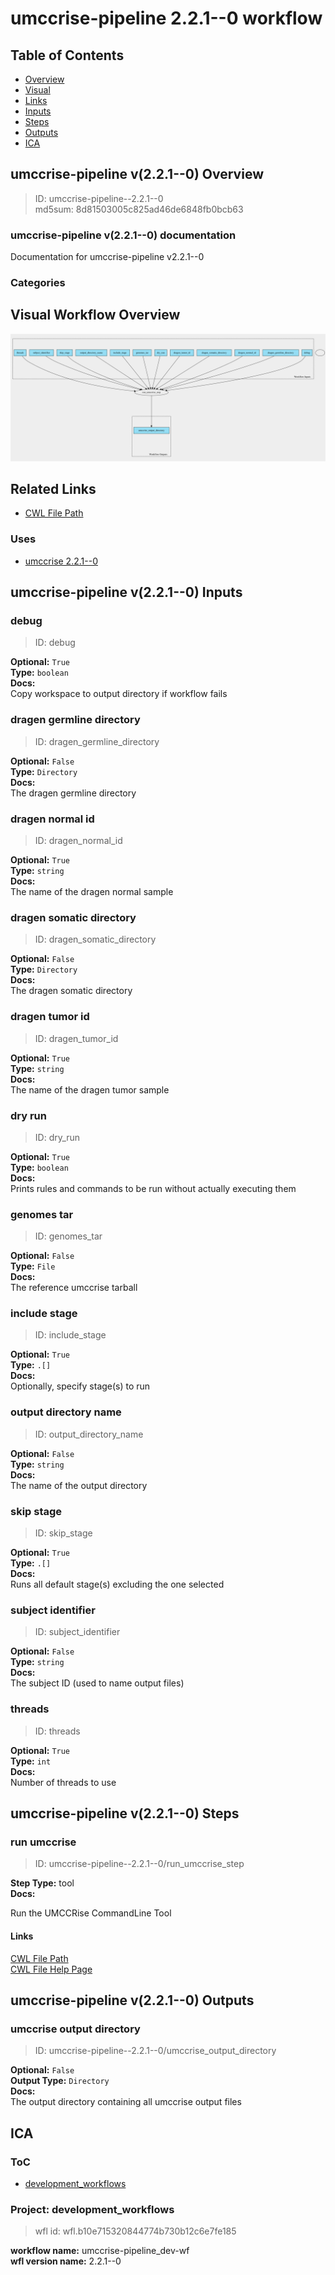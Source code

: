 
umccrise-pipeline 2.2.1--0 workflow
===================================

## Table of Contents
  
- [Overview](#umccrise-pipeline-v221--0-overview)  
- [Visual](#visual-workflow-overview)  
- [Links](#related-links)  
- [Inputs](#umccrise-pipeline-v221--0-inputs)  
- [Steps](#umccrise-pipeline-v221--0-steps)  
- [Outputs](#umccrise-pipeline-v221--0-outputs)  
- [ICA](#ica)  


## umccrise-pipeline v(2.2.1--0) Overview



  
> ID: umccrise-pipeline--2.2.1--0  
> md5sum: 8d81503005c825ad46de6848fb0bcb63

### umccrise-pipeline v(2.2.1--0) documentation
  
Documentation for umccrise-pipeline v2.2.1--0

### Categories
  


## Visual Workflow Overview
  
[![umccrise-pipeline__2.2.1--0.svg](../../../../images/workflows/umccrise-pipeline/2.2.1--0/umccrise-pipeline__2.2.1--0.svg)](https://github.com/umccr/cwl-ica/raw/main/.github/catalogue/images/workflows/umccrise-pipeline/2.2.1--0/umccrise-pipeline__2.2.1--0.svg)
## Related Links
  
- [CWL File Path](../../../../../../workflows/umccrise-pipeline/2.2.1--0/umccrise-pipeline__2.2.1--0.cwl)  


### Uses
  
- [umccrise 2.2.1--0](../../../tools/umccrise/2.2.1--0/umccrise__2.2.1--0.md)  

  


## umccrise-pipeline v(2.2.1--0) Inputs

### debug



  
> ID: debug
  
**Optional:** `True`  
**Type:** `boolean`  
**Docs:**  
Copy workspace to output directory if workflow fails


### dragen germline directory



  
> ID: dragen_germline_directory
  
**Optional:** `False`  
**Type:** `Directory`  
**Docs:**  
The dragen germline directory


### dragen normal id



  
> ID: dragen_normal_id
  
**Optional:** `True`  
**Type:** `string`  
**Docs:**  
The name of the dragen normal sample


### dragen somatic directory



  
> ID: dragen_somatic_directory
  
**Optional:** `False`  
**Type:** `Directory`  
**Docs:**  
The dragen somatic directory


### dragen tumor id



  
> ID: dragen_tumor_id
  
**Optional:** `True`  
**Type:** `string`  
**Docs:**  
The name of the dragen tumor sample


### dry run



  
> ID: dry_run
  
**Optional:** `True`  
**Type:** `boolean`  
**Docs:**  
Prints rules and commands to be run without actually executing them


### genomes tar



  
> ID: genomes_tar
  
**Optional:** `False`  
**Type:** `File`  
**Docs:**  
The reference umccrise tarball


### include stage



  
> ID: include_stage
  
**Optional:** `True`  
**Type:** `.[]`  
**Docs:**  
Optionally, specify stage(s) to run


### output directory name



  
> ID: output_directory_name
  
**Optional:** `False`  
**Type:** `string`  
**Docs:**  
The name of the output directory


### skip stage



  
> ID: skip_stage
  
**Optional:** `True`  
**Type:** `.[]`  
**Docs:**  
Runs all default stage(s) excluding the one selected


### subject identifier



  
> ID: subject_identifier
  
**Optional:** `False`  
**Type:** `string`  
**Docs:**  
The subject ID (used to name output files)


### threads



  
> ID: threads
  
**Optional:** `True`  
**Type:** `int`  
**Docs:**  
Number of threads to use

  


## umccrise-pipeline v(2.2.1--0) Steps

### run umccrise


  
> ID: umccrise-pipeline--2.2.1--0/run_umccrise_step
  
**Step Type:** tool  
**Docs:**
  
Run the UMCCRise CommandLine Tool

#### Links
  
[CWL File Path](../../../../../../tools/umccrise/2.2.1--0/umccrise__2.2.1--0.cwl)  
[CWL File Help Page](../../../tools/umccrise/2.2.1--0/umccrise__2.2.1--0.md)  


## umccrise-pipeline v(2.2.1--0) Outputs

### umccrise output directory



  
> ID: umccrise-pipeline--2.2.1--0/umccrise_output_directory  

  
**Optional:** `False`  
**Output Type:** `Directory`  
**Docs:**  
The output directory containing all umccrise output files
  

  


## ICA

### ToC
  
- [development_workflows](#project-development_workflows)  


### Project: development_workflows


> wfl id: wfl.b10e715320844774b730b12c6e7fe185  

  
**workflow name:** umccrise-pipeline_dev-wf  
**wfl version name:** 2.2.1--0  

  

